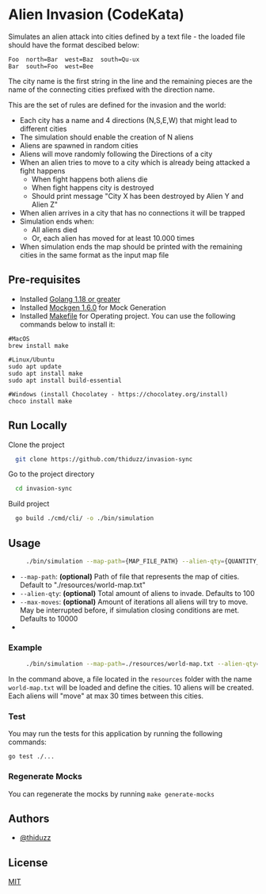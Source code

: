 
# Alien Invasion (CodeKata)

Simulates an alien attack into cities defined by a text file - the loaded file should have the format descibed below:
```text
Foo  north=Bar  west=Baz  south=Qu-ux
Bar  south=Foo  west=Bee
```
The city name is the first string in the line and the remaining pieces are the name of the connecting cities prefixed with the direction name.

This are the set of rules are defined for the invasion and the world:
- Each city has a name and 4 directions (N,S,E,W) that might lead to different cities
- The simulation should enable the creation of N aliens
- Aliens are spawned in random cities
- Aliens will move randomly following the Directions of a city
- When an alien tries to move to a city which is already being attacked a fight happens
    - When fight happens both aliens die
    - When fight happens city is destroyed
    - Should print message "City X has been destroyed by Alien Y and Alien Z"
- When alien arrives in a city that has no connections it will be trapped
- Simulation ends when:
    - All aliens died
    - Or, each alien has moved for at least 10.000 times
- When simulation ends the map should be printed with the remaining cities in the same format as the input map file

## Pre-requisites

- Installed [Golang 1.18 or greater](https://go.dev/dl/)
- Installed [Mockgen 1.6.0](https://github.com/golang/mock) for Mock Generation
- Installed [Makefile](https://github.com/golang/mock) for Operating project. You can use the following commands below to install it:
```shell
#MacOS
brew install make

#Linux/Ubuntu
sudo apt update
sudo apt install make
sudo apt install build-essential

#Windows (install Chocolatey - https://chocolatey.org/install)
choco install make
```

## Run Locally

Clone the project

```bash
  git clone https://github.com/thiduzz/invasion-sync
```

Go to the project directory

```bash
  cd invasion-sync
```

Build project

```bash
  go build ./cmd/cli/ -o ./bin/simulation
```

## Usage

```bash
     ./bin/simulation --map-path={MAP_FILE_PATH} --alien-qty={QUANTITY_OF_ALIENS} --max-moves={MAX_APPLICATION_ITERATION}
```
- `--map-path`: **(optional)** Path of file that represents the map of cities. Default to "./resources/world-map.txt"
- `--alien-qty`: **(optional)** Total amount of aliens to invade. Defaults to 100
- `--max-moves`: **(optional)** Amount of iterations all aliens will try to move. May be interrupted before, if simulation closing conditions are met. Defaults to 10000
-
### Example

```bash
     ./bin/simulation --map-path=./resources/world-map.txt --alien-qty=10 --max-moves=30
```
In the command above, a file located in the `resources` folder with the name `world-map.txt` will be loaded and define the cities. 10 aliens will be created. Each aliens will "move" at max 30 times between this cities.

### Test

You may run the tests for this application by running the following commands:

```shell
go test ./...
```

### Regenerate Mocks

You can regenerate the mocks by running `make generate-mocks`

## Authors

- [@thiduzz](https://www.github.com/thiduzz)


## License

[MIT](https://choosealicense.com/licenses/mit/)